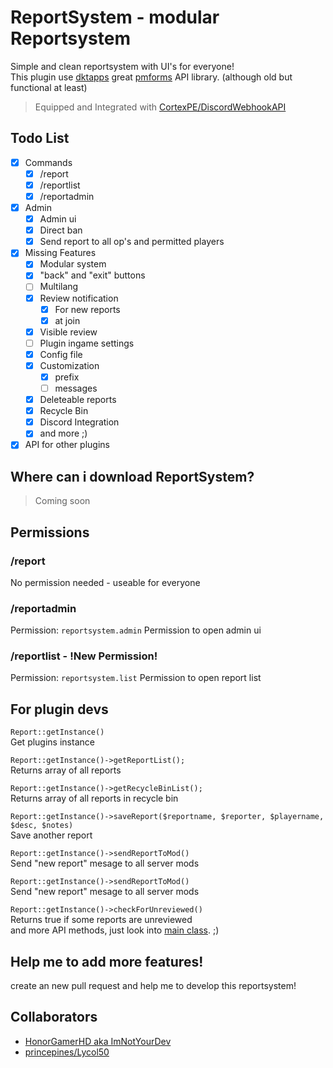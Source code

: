# ReportSystem - modular Reportsystem
Simple and clean reportsystem with UI's for everyone!
<br>This plugin use [dktapps](https://github.com/dktapps) great [pmforms](https://github.com/dktapps-pm-pl/pmforms) API library. (although old but functional at least)

> Equipped and Integrated with [CortexPE/DiscordWebhookAPI](https://github.com/CortexPE/DiscordWebhookAPI)

## Todo List

- [x] Commands
    - [x] /report
    - [x] /reportlist
    - [x] /reportadmin
- [x] Admin
    - [x] Admin ui
    - [x] Direct ban
    - [x] Send report to all op's and permitted players
- [x] Missing Features
    - [x] Modular system
    - [x] "back" and "exit" buttons
    - [ ] Multilang
    - [x] Review notification
        - [x] For new reports
        - [x] at join
    - [x] Visible review
    - [ ] Plugin ingame settings
    - [x] Config file
    - [x] Customization
        - [x] prefix
        - [ ] messages
    - [x] Deleteable reports
    - [x] Recycle Bin
    - [x] Discord Integration
    - [x] and more ;)
- [x] API for other plugins

## Where can i download ReportSystem?
> Coming soon

## Permissions
### /report
No permission needed - useable for everyone

### /reportadmin
Permission: `reportsystem.admin`
Permission to open admin ui

### /reportlist - !New Permission!
Permission: `reportsystem.list`
Permission to open report list

## For plugin devs
`Report::getInstance()`
<br>Get plugins instance

`Report::getInstance()->getReportList();`
<br>Returns array of all reports

`Report::getInstance()->getRecycleBinList();`
<br>Returns array of all reports in recycle bin

`Report::getInstance()->saveReport($reportname, $reporter, $playername, $desc, $notes)`
<br>Save another report

`Report::getInstance()->sendReportToMod()`
<br>Send "new report" mesage to all server mods

`Report::getInstance()->sendReportToMod()`
<br>Send "new report" mesage to all server mods

`Report::getInstance()->checkForUnreviewed()`
<br>Returns true if some reports are unreviewed
<br>and more API methods, just look into [main class](https://github.com/HonorGamerHD/ReportSystem/blob/master/src/ImNotYourDev/Report/Report.php). ;)

## Help me to add more features!
create an new pull request and help me to develop this reportsystem!

## Collaborators
- [HonorGamerHD aka ImNotYourDev](https://github.com/honorgamerhd)
- [princepines/Lycol50](https://github.com/Lycol50)
